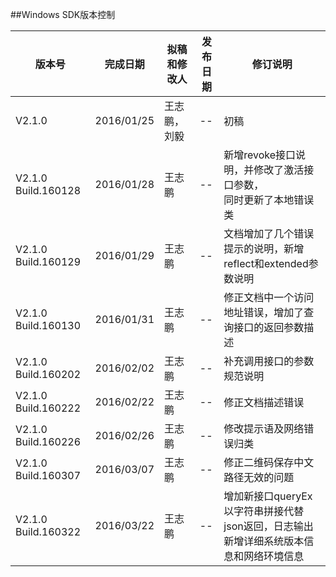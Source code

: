 ##Windows SDK版本控制

版本号|完成日期|拟稿和修改人|发布日期|修订说明
---|---|---|---|---
V2.1.0|2016/01/25|王志鹏，刘毅|--|初稿
V2.1.0 Build.160128|2016/01/28|王志鹏|--|新增revoke接口说明，并修改了激活接口参数，<br>同时更新了本地错误类
V2.1.0 Build.160129|2016/01/29|王志鹏|--|文档增加了几个错误提示的说明，新增reflect和extended参数说明
V2.1.0 Build.160130|2016/01/31|王志鹏|--|修正文档中一个访问地址错误，增加了查询接口的返回参数描述
V2.1.0 Build.160202|2016/02/02|王志鹏|--|补充调用接口的参数规范说明
V2.1.0 Build.160222|2016/02/22|王志鹏|--|修正文档描述错误
V2.1.0 Build.160226|2016/02/26|王志鹏|--|修改提示语及网络错误归类
V2.1.0 Build.160307|2016/03/07|王志鹏|--|修正二维码保存中文路径无效的问题
V2.1.0 Build.160322|2016/03/22|王志鹏|--|增加新接口queryEx以字符串拼接代替json返回，日志输出新增详细系统版本信息和网络环境信息

